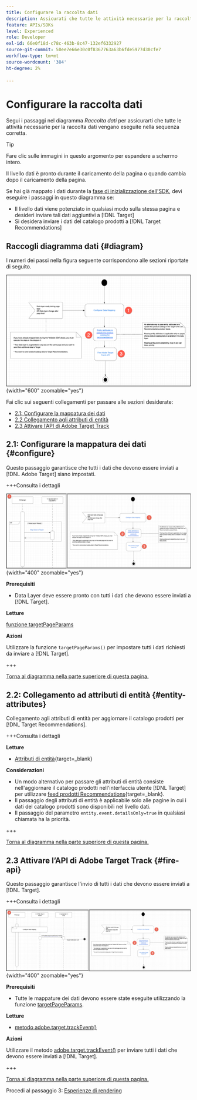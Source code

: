 ```yaml
---
title: Configurare la raccolta dati
description: Assicurati che tutte le attività necessarie per la raccolta dei dati vengano eseguite nella sequenza corretta.
feature: APIs/SDKs
level: Experienced
role: Developer
exl-id: 66e0f18d-c78c-463b-8c47-132ef6332927
source-git-commit: 50ee7e66e30c0f8367763a63b6fde5977d30cfe7
workflow-type: tm+mt
source-wordcount: '384'
ht-degree: 2%

---
```


# Configurare la raccolta dati

Segui i passaggi nel diagramma *Raccolta dati* per assicurarti che tutte le attività necessarie per la raccolta dati vengano eseguite nella sequenza corretta.

>[!TIP]
>
>Fare clic sulle immagini in questo argomento per espandere a schermo intero.

Il livello dati è pronto durante il caricamento della pagina o quando cambia dopo il caricamento della pagina.

Se hai già mappato i dati durante la [fase di inizializzazione dell&#39;SDK](/help/dev/patterns/recs-atjs/initialize-sdk.md), devi eseguire i passaggi in questo diagramma se:

* Il livello dati viene potenziato in qualsiasi modo sulla stessa pagina e desideri inviare tali dati aggiuntivi a [!DNL Target]
* Si desidera inviare i dati del catalogo prodotti a [!DNL Target Recommendations]

## Raccogli diagramma dati {#diagram}

I numeri dei passi nella figura seguente corrispondono alle sezioni riportate di seguito.

![Diagramma raccolta dati](/help/dev/patterns/recs-atjs/assets/data-collection-diagram.png){width="600" zoomable="yes"}

Fai clic sui seguenti collegamenti per passare alle sezioni desiderate:

* [2.1: Configurare la mappatura dei dati](#configure)
* [2.2 Collegamento agli attributi di entità](#entity-attributes)
* [2.3 Attivare l’API di Adobe Target Track](#fire-api)

## 2.1: Configurare la mappatura dei dati {#configure}

Questo passaggio garantisce che tutti i dati che devono essere inviati a [!DNL Adobe Target] siano impostati.

+++Consulta i dettagli

![Configura diagramma di mappatura dati](/help/dev/patterns/recs-atjs/assets/configure-data-mapping-combined.png){width="400" zoomable="yes"}

**Prerequisiti**

* Data Layer deve essere pronto con tutti i dati che devono essere inviati a [!DNL Target].

**Letture**

[funzione targetPageParams](/help/dev/implement/client-side/atjs/atjs-functions/targetpageparams.md)

**Azioni**

Utilizzare la funzione `targetPageParams()` per impostare tutti i dati richiesti da inviare a [!DNL Target].

+++

[Torna al diagramma nella parte superiore di questa pagina.](#diagram)

## 2.2: Collegamento ad attributi di entità {#entity-attributes}

Collegamento agli attributi di entità per aggiornare il catalogo prodotti per [!DNL Target Recommendations].

+++Consulta i dettagli

**Letture**

* [Attributi di entità](https://experienceleague.adobe.com/docs/target/using/recommendations/entities/entity-attributes.html){target=_blank}

**Considerazioni**

* Un modo alternativo per passare gli attributi di entità consiste nell&#39;aggiornare il catalogo prodotti nell&#39;interfaccia utente [!DNL Target] per utilizzare [feed prodotti Recommendations](https://experienceleague.adobe.com/docs/target/using/recommendations/entities/feeds.html){target=_blank}.
* Il passaggio degli attributi di entità è applicabile solo alle pagine in cui i dati del catalogo prodotti sono disponibili nel livello dati.
* Il passaggio del parametro `entity.event.detailsOnly=true` in qualsiasi chiamata ha la priorità.

+++

[Torna al diagramma nella parte superiore di questa pagina.](#diagram)

## 2.3 Attivare l’API di Adobe Target Track {#fire-api}

Questo passaggio garantisce l&#39;invio di tutti i dati che devono essere inviati a [!DNL Target].

+++Consulta i dettagli

![Attiva diagramma API di Adobe Target Track](/help/dev/patterns/recs-atjs/assets/fire-track-api-combined.png){width="400" zoomable="yes"}

**Prerequisiti**

* Tutte le mappature dei dati devono essere state eseguite utilizzando la funzione [targetPageParams](/help/dev/implement/client-side/atjs/atjs-functions/targetpageparams.md).

**Letture**

* [metodo adobe.target.trackEvent()](/help/dev/implement/client-side/atjs/atjs-functions/adobe-target-trackevent.md)

**Azioni**

Utilizzare il metodo [adobe.target.trackEvent()](/help/dev/implement/client-side/atjs/atjs-functions/adobe-target-trackevent.md) per inviare tutti i dati che devono essere inviati a [!DNL Target].

+++

[Torna al diagramma nella parte superiore di questa pagina.](#diagram)

Procedi al passaggio 3: [Esperienze di rendering](/help/dev/patterns/recs-atjs/render-experiences.md)
